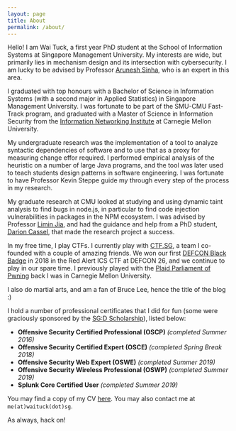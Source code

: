 ```yaml
---
layout: page
title: About
permalink: /about/
---
```


Hello! I am Wai Tuck, a first year PhD student at the School of Information Systems at Singapore Management University. My interests are wide, but primarily lies in mechanism design and its intersection with cybersecurity. I am lucky to be advised by Professor [Arunesh Sinha](http://aruneshsinha.net/), who is an expert in this area.

I graduated with top honours with a Bachelor of Science in Information Systems (with a second major in Applied Statistics) in Singapore Management University. I was fortunate to be part of the SMU-CMU Fast-Track program, and graduated with a Master of Science in Information Security from the [Information Networking Institute](https://www.cmu.edu/ini/) at Carnegie Mellon University.

My undergraduate research was the implementation of a tool to analyze syntactic dependencies of software and to use that as a proxy for measuring change effor required. I performed empirical analysis of the heuristic on a number of large Java programs, and the tool was later used to teach students design patterns in software engineering. I was fortunate to have Professor Kevin Steppe guide my through every step of the process in my research.

My graduate research at CMU looked at studying and using dynamic taint analysis to find bugs in node.js, in particular to find code injection vulnerabilities in packages in the NPM ecosystem. I was advised by Professor [Limin Jia](https://www.andrew.cmu.edu/user/liminjia/), and had the guidance and help from a PhD student, [Darion Cassel](https://darioncassel.me/), that made the research project a success.

In my free time, I play CTFs. I currently play with [CTF.SG](https://ctftime.org/team/77768), a team I co-founded with a couple of amazing friends. We won our first [DEFCON Black Badge](https://www.defcon.org/html/links/dc-black-badge.html) in 2018 in the Red Alert ICS CTF at DEFCON 26, and we continue to play in our spare time. I previously played with the [Plaid Parliament of Pwning](https://www.cmu.edu/ini/news/2019/defcon-champion20191.html) back I was in Carnegie Mellon University. 

I also do martial arts, and am a fan of Bruce Lee, hence the title of the blog :)

I hold a number of professional certificates that I did for fun (some were graciously sponsored by the [SG:D Scholarship](https://www.imda.gov.sg/IMTalent/programmes/sgd-undergraduate)), listed below:

- **Offensive Security Certified Professional (OSCP)** _(completed Summer 2016)_
- **Offensive Security Certified Expert (OSCE)** _(completed Spring Break 2018)_
- **Offensive Security Web Expert (OSWE)** _(completed Summer 2019)_
- **Offensive Security Wireless Professional (OSWP)** _(completed Summer 2019)_
- **Splunk Core Certified User** _(completed Summer 2019)_


You may find a copy of my CV [here](https://github.com/wongwaituck/wongwaituck.github.io/raw/master/CV.pdf). You may also contact me at `me(at)waituck(dot)sg`.

As always, hack on!

